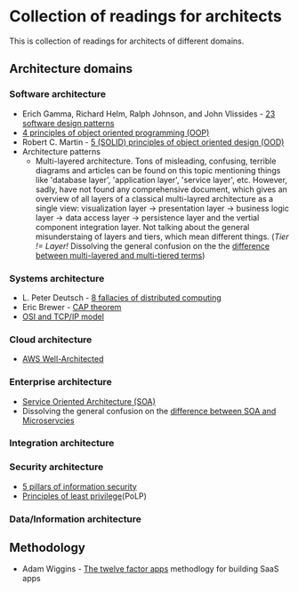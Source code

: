 # Collection of readings for architects
This is collection of readings for architects of different domains.

## Architecture domains

### Software architecture
* Erich Gamma, Richard Helm, Ralph Johnson, and John Vlissides - [23 software design patterns](https://en.wikipedia.org/wiki/Design_Patterns)
* [4 principles of object oriented programming (OOP)](https://www.oreilly.com/library/view/vbnet-language-in/0596003080/ch04s02.html)
* Robert C. Martin - [5 (SOLID) principles of object oriented design (OOD)](https://www.digitalocean.com/community/conceptual_articles/s-o-l-i-d-the-first-five-principles-of-object-oriented-design)
* Architecture patterns
  * Multi-layered architecture. Tons of misleading, confusing, terrible diagrams and articles can be found on this topic mentioning things like 'database layer', 'application layer', 'service layer', etc. However, sadly, have not found any comprehensive document, which gives an overview of all layers of a classical multi-layred architecture as a single view: visualization layer -> presentation layer -> business logic layer -> data access layer -> persistence layer and the vertial component integration layer. Not talking about the general misunderstaing of layers and tiers, which mean different things. (*Tier != Layer!* Dissolving the general confusion on the the [difference between multi-layered and multi-tiered terms](https://www.c-sharpcorner.com/interview-question/what-is-the-difference-between-a-multilayer-and-multitier-applications))

### Systems architecture
- L. Peter Deutsch - [8 fallacies of distributed computing](https://en.wikipedia.org/wiki/Fallacies_of_distributed_computing)
- Eric Brewer - [CAP theorem](https://en.wikipedia.org/wiki/CAP_theorem)
- [OSI and TCP/IP model](https://www.guru99.com/difference-tcp-ip-vs-osi-model.html)

### Cloud architecture
- [AWS Well-Architected](https://aws.amazon.com/architecture/well-architected)

### Enterprise architecture
- [Service Oriented Architecture (SOA)](https://www.ibm.com/nl-en/cloud/learn/soa)
- Dissolving the general confusion on the [difference between SOA and Microservcies](https://www.ibm.com/nl-en/cloud/learn/soa#toc-soa-vs-mic-BjTfju28)

### Integration architecture

### Security architecture
- [5 pillars of information security](https://www.google.com/search?client=firefox-b-d&q=5+pillars+of+information+security)
- [Principles of least privilege](https://www.cyberark.com/what-is/least-privilege/)(PoLP)

### Data/Information architecture

## Methodology
- Adam Wiggins - [The twelve factor apps](https://12factor.net/) methodlogy for building SaaS apps
